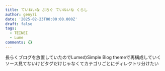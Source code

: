 ```yaml
---
title: ていねいな ぶろぐ ていねいな くらし
author: geny7i
date: '2025-02-23T00:00:00.000Z'
draft: false
tags:
  - TEINEI
  - Lume
comments: {}
---
```

長らくブログを放置していたのでLumeのSimple Blog themeで再構成していく  
ソース見てないけどタグだけじゃなくてカテゴリごとにディレクトリ分けたい
